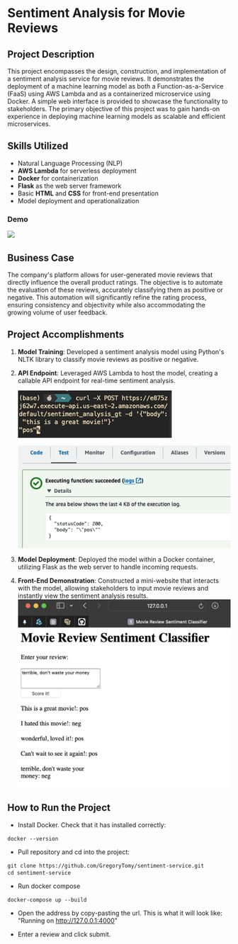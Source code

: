 # Sentiment Analysis for Movie Reviews

## Project Description

This project encompasses the design, construction, and implementation of a sentiment analysis service for movie reviews. It demonstrates the deployment of a machine learning model as both a Function-as-a-Service (FaaS) using AWS Lambda and as a containerized microservice using Docker. A simple web interface is provided to showcase the functionality to stakeholders. The primary objective of this project was to gain hands-on experience in deploying machine learning models as scalable and efficient microservices.

## Skills Utilized

- Natural Language Processing (NLP)
- **AWS Lambda** for serverless deployment
- **Docker** for containerization
- **Flask** as the web server framework
- Basic **HTML** and **CSS** for front-end presentation
- Model deployment and operationalization

### Demo
![](images/demo_3.gif)

## Business Case

The company's platform allows for user-generated movie reviews that directly influence the overall product ratings. The objective is to automate the evaluation of these reviews, accurately classifying them as positive or negative. This automation will significantly refine the rating process, ensuring consistency and objectivity while also accommodating the growing volume of user feedback.

## Project Accomplishments

1. **Model Training**: Developed a sentiment analysis model using Python's NLTK library to classify movie reviews as positive or negative.

2. **API Endpoint**: Leveraged AWS Lambda to host the model, creating a callable API endpoint for real-time sentiment analysis.

    ![](images/lambda_api_gateway.png)
    
    ![](images/aws_faas_test.png)
3. **Model Deployment**: Deployed the model within a Docker container, utilizing Flask as the web server to handle incoming requests.

4. **Front-End Demonstration**: Constructed a mini-website that interacts with the model, allowing stakeholders to input movie reviews and instantly view the sentiment analysis results.
    ![](images/web_final.png)

## How to Run the Project


- Install Docker. Check that it has installed correctly:
```console
docker --version
```
- Pull repository and cd into the project:
```console
git clone https://github.com/GregoryTomy/sentiment-service.git
cd sentiment-service
```
- Run docker compose
```console
docker-compose up --build
```
- Open the address by copy-pasting the url. This is what it will look like: "Running on http://127.0.0.1:4000"

- Enter a review and click submit.

